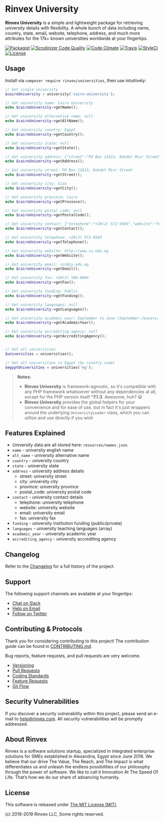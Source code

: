 # Rinvex University

**Rinvex University** is a simple and lightweight package for retrieving university details with flexibility. A whole bunch of data including name, country, state, email, website, telephone, address, and much more attributes for the 17k+ known universities worldwide at your fingertips.

[![Packagist](https://img.shields.io/packagist/v/rinvex/universities.svg?label=Packagist&style=flat-square)](https://packagist.org/packages/rinvex/universities)
[![Scrutinizer Code Quality](https://img.shields.io/scrutinizer/g/rinvex/universities.svg?label=Scrutinizer&style=flat-square)](https://scrutinizer-ci.com/g/rinvex/universities/)
[![Code Climate](https://img.shields.io/codeclimate/github/rinvex/universities.svg?label=CodeClimate&style=flat-square)](https://codeclimate.com/github/rinvex/universities)
[![Travis](https://img.shields.io/travis/rinvex/universities.svg?label=TravisCI&style=flat-square)](https://travis-ci.org/rinvex/universities)
[![StyleCI](https://styleci.io/repos/77772990/shield)](https://styleci.io/repos/77772990)
[![License](https://img.shields.io/packagist/l/rinvex/universities.svg?label=License&style=flat-square)](https://github.com/rinvex/universities/blob/develop/LICENSE)


## Usage

Install via `composer require rinvex/universities`, then use intuitively:

```php
// Get single university
$cairoUniversity = university('cairo-university');

// Get university name: Cairo University
echo $cairoUniversity->getName();

// Get university alternative name: null
echo $cairoUniversity->getAltName();

// Get university country: Egypt
echo $cairoUniversity->getCountry();

// Get university state: null
echo $cairoUniversity->getState();

// Get university address: {"street":"PO Box 12613, Nahdet Misr Street","city":"Giza","province":"Cairo","postal_code":null}
echo $cairoUniversity->getAddress();

// Get university street: PO Box 12613, Nahdet Misr Street
echo $cairoUniversity->getStreet();

// Get university city: Giza
echo $cairoUniversity->getCity();

// Get university province: Cairo
echo $cairoUniversity->getProvince();

// Get university postal code: null
echo $cairoUniversity->getPostalCode();

// Get university contact: {"telephone":"+20(2) 572-9584","website":"http:\/\/www.cu.edu.eg","email":"scc@cu.edu.eg","fax":"+20(2) 568-8884"}
echo $cairoUniversity->getContact();

// Get university telephone: +20(2) 572-9584
echo $cairoUniversity->getTelephone();

// Get university website: http://www.cu.edu.eg
echo $cairoUniversity->getWebsite();

// Get university email: scc@cu.edu.eg
echo $cairoUniversity->getEmail();

// Get university fax: +20(2) 568-8884
echo $cairoUniversity->getFax();

// Get university funding: Public
echo $cairoUniversity->getFunding();

// Get university languages: null
echo $cairoUniversity->getLanguages();

// Get university academic year: September to June (September-January; January-June)
echo $cairoUniversity->getAcademicYear();

// Get university accrediting agency: null
echo $cairoUniversity->getAccreditingAgency();


// Get all universities
$universities = universities();

// Get all universities in Egypt (by country code)
$egyptUniversities = universities('eg');
```

> **Notes:**
> - **Rinvex University** is framework-agnostic, so it's compatible with any PHP framework whatsoever without any dependencies at all, except for the PHP version itself **^7.1.3**. Awesome, huh? :smiley:
> - **Rinvex University** provides the global helpers for your convenience and for ease of use, but in fact it's just wrappers around the underlying `UniversityLoader` class, which you can utilize and use directly if you wish


## Features Explained

- University data are all stored here: `resources/names.json`.
- `name` - university english name
- `alt_name` - university alternative name
- `country` - university country
- `state` - university state
- `address` - university address details
    - street: university street
    - city: university city
    - province: university province
    - postal_code: university postal code
- `contact` - university contact details
    - telephone: university telephone
    - website: university website
    - email: university email
    - fax: university fax
- `funding` - university institution funding (public/private)
- `languages` - university teaching languages (array)
- `academic_year` - university academic year
- `accrediting_agency` - university accrediting agency


## Changelog

Refer to the [Changelog](CHANGELOG.md) for a full history of the project.


## Support

The following support channels are available at your fingertips:

- [Chat on Slack](https://bit.ly/rinvex-slack)
- [Help on Email](mailto:help@rinvex.com)
- [Follow on Twitter](https://twitter.com/rinvex)


## Contributing & Protocols

Thank you for considering contributing to this project! The contribution guide can be found in [CONTRIBUTING.md](CONTRIBUTING.md).

Bug reports, feature requests, and pull requests are very welcome.

- [Versioning](CONTRIBUTING.md#versioning)
- [Pull Requests](CONTRIBUTING.md#pull-requests)
- [Coding Standards](CONTRIBUTING.md#coding-standards)
- [Feature Requests](CONTRIBUTING.md#feature-requests)
- [Git Flow](CONTRIBUTING.md#git-flow)


## Security Vulnerabilities

If you discover a security vulnerability within this project, please send an e-mail to [help@rinvex.com](help@rinvex.com). All security vulnerabilities will be promptly addressed.


## About Rinvex

Rinvex is a software solutions startup, specialized in integrated enterprise solutions for SMEs established in Alexandria, Egypt since June 2016. We believe that our drive The Value, The Reach, and The Impact is what differentiates us and unleash the endless possibilities of our philosophy through the power of software. We like to call it Innovation At The Speed Of Life. That’s how we do our share of advancing humanity.


## License

This software is released under [The MIT License (MIT)](LICENSE).

(c) 2016-2019 Rinvex LLC, Some rights reserved.

